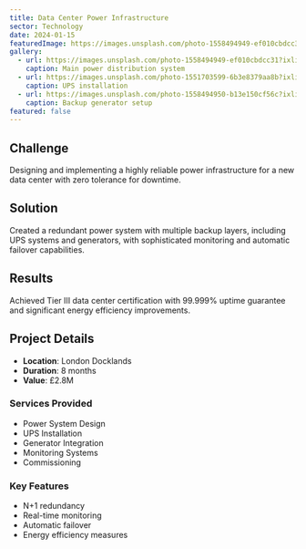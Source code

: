 ```yaml
---
title: Data Center Power Infrastructure
sector: Technology
date: 2024-01-15
featuredImage: https://images.unsplash.com/photo-1558494949-ef010cbdcc31?ixlib=rb-4.0.3&auto=format&fit=crop&w=2000&q=80
gallery:
  - url: https://images.unsplash.com/photo-1558494949-ef010cbdcc31?ixlib=rb-4.0.3&auto=format&fit=crop&w=2000&q=80
    caption: Main power distribution system
  - url: https://images.unsplash.com/photo-1551703599-6b3e8379aa8b?ixlib=rb-4.0.3&auto=format&fit=crop&w=2000&q=80
    caption: UPS installation
  - url: https://images.unsplash.com/photo-1558494950-b13e150cf56c?ixlib=rb-4.0.3&auto=format&fit=crop&w=2000&q=80
    caption: Backup generator setup
featured: false
---
```


## Challenge

Designing and implementing a highly reliable power infrastructure for a new data center with zero tolerance for downtime.

## Solution

Created a redundant power system with multiple backup layers, including UPS systems and generators, with sophisticated monitoring and automatic failover capabilities.

## Results

Achieved Tier III data center certification with 99.999% uptime guarantee and significant energy efficiency improvements.

## Project Details

- **Location**: London Docklands
- **Duration**: 8 months
- **Value**: £2.8M

### Services Provided

- Power System Design
- UPS Installation
- Generator Integration
- Monitoring Systems
- Commissioning

### Key Features

- N+1 redundancy
- Real-time monitoring
- Automatic failover
- Energy efficiency measures